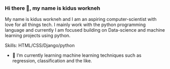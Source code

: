 

### Hi there 👋, my name is kidus workneh
My name is kidus workneh and I am an aspiring computer-scientist with love for all things tech. I mainly work with the python programming language and currently I am focused building on Data-science and machine learning projects using python.

Skills: HTML/CSS/Django/python

- 🌱 I’m currently learning machine learning techniques such as regression, classification and the like. 





